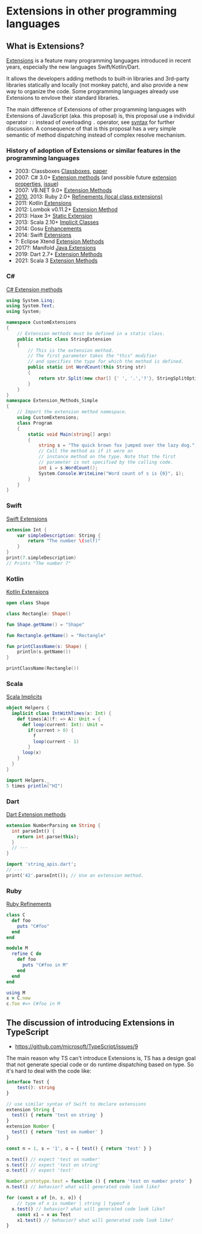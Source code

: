 # Extensions in other programming languages

## What is Extensions?

[Extensions](https://en.wikipedia.org/wiki/Extension_method) is a feature many programming languages introduced in recent years, especially the new languages Swift/Kotlin/Dart.

It allows the developers adding methods to built-in libraries and 3rd-party libraries statically and locally (not monkey patch), and also provide a new way to organize the code. Some programming languages already use Extensions to envlove their standard libraries.

The main difference of Extensions of other programming languages with Extensions of JavaScript (aka. this proposal) is, this proposal use a individul operator `::` instead of overloading `.` operator, see [syntax](syntax.md) for further discussion. A consequence of that is this proposal has a very simple semantic of method dispatching instead of complex resolve mechanism.

### History of adoption of Extensions or similar features in the programming languages

- 2003: Classboxes [Classboxes](http://scg.unibe.ch/research/classboxes),
	[paper](http://scg.unibe.ch/archive/papers/Berg03aClassboxes.pdf)
- 2007: C# 3.0+ [Extension methods](https://docs.microsoft.com/en-us/dotnet/csharp/programming-guide/classes-and-structs/extension-methods)
	(and possible future [extension properties](https://stackoverflow.com/questions/619033/does-c-sharp-have-extension-properties),
	[issue](https://github.com/dotnet/csharplang/issues/192))
- 2007: VB.NET 9.0+ [Extension Methods](https://docs.microsoft.com/en-us/dotnet/visual-basic/programming-guide/language-features/procedures/extension-methods)
- [2010](https://bugs.ruby-lang.org/issues/4085), 2013: Ruby 2.0+ [Refinements (local class extensions)](https://bugs.ruby-lang.org/projects/ruby-master/wiki/RefinementsSpec)
- 2011: Kotlin [Extensions](https://kotlinlang.org/docs/reference/extensions.html)
- 2012: Lombok v0.11.2+ [Extension Method](https://projectlombok.org/features/experimental/ExtensionMethod)
- 2013: Haxe 3+ [Static Extension](https://haxe.org/manual/lf-static-extension.html)
- 2013: Scala 2.10+ [Implicit Classes](https://docs.scala-lang.org/overviews/core/implicit-classes.html)
- 2014: Gosu [Enhancements](https://gosu-lang.github.io/docs.html#enhancements)
- 2014: Swift [Extensions](https://docs.swift.org/swift-book/LanguageGuide/Extensions.html)
- ?: Eclipse Xtend [Extension Methods](http://www.eclipse.org/xtend/documentation/202_xtend_classes_members.html#extension-methods)
- 2017?: Manifold [Java Extensions](https://github.com/manifold-systems/manifold/tree/master/manifold-deps-parent/manifold-ext#extension-classes-via-extension)
- 2019: Dart 2.7+ [Extension Methods](https://dart.dev/guides/language/extension-methods)
- 2021: Scala 3 [Extension Methods](https://dotty.epfl.ch/docs/reference/contextual/extension-methods.html)

### C#

[C# Extension methods](https://docs.microsoft.com/en-us/dotnet/csharp/programming-guide/classes-and-structs/extension-methods)

```csharp
using System.Linq;
using System.Text;
using System;

namespace CustomExtensions
{
    // Extension methods must be defined in a static class.
    public static class StringExtension
    {
        // This is the extension method.
        // The first parameter takes the "this" modifier
        // and specifies the type for which the method is defined.
        public static int WordCount(this String str)
        {
            return str.Split(new char[] {' ', '.','?'}, StringSplitOptions.RemoveEmptyEntries).Length;
        }
    }
}
namespace Extension_Methods_Simple
{
    // Import the extension method namespace.
    using CustomExtensions;
    class Program
    {
        static void Main(string[] args)
        {
            string s = "The quick brown fox jumped over the lazy dog.";
            // Call the method as if it were an
            // instance method on the type. Note that the first
            // parameter is not specified by the calling code.
            int i = s.WordCount();
            System.Console.WriteLine("Word count of s is {0}", i);
        }
    }
}
```

### Swift

[Swift Extensions](https://docs.swift.org/swift-book/LanguageGuide/Extensions.html)

```swift
extension Int {
    var simpleDescription: String {
        return "The number \(self)"
    }
}
print(7.simpleDescription)
// Prints "The number 7"
```

### Kotlin

[Kotlin Extensions](https://kotlinlang.org/docs/reference/extensions.html)

```kt
open class Shape

class Rectangle: Shape()

fun Shape.getName() = "Shape"

fun Rectangle.getName() = "Rectangle"

fun printClassName(s: Shape) {
    println(s.getName())
}

printClassName(Rectangle())
```

### Scala

[Scala Implicits](https://docs.scala-lang.org/overviews/core/implicit-classes.html)

```scala
object Helpers {
  implicit class IntWithTimes(x: Int) {
    def times[A](f: => A): Unit = {
      def loop(current: Int): Unit =
        if(current > 0) {
          f
          loop(current - 1)
        }
      loop(x)
    }
  }
}
```

```scala
import Helpers._
5 times println("HI")
```

### Dart

[Dart Extension methods](https://dart.dev/guides/language/extension-methods)

```dart
extension NumberParsing on String {
  int parseInt() {
    return int.parse(this);
  }
  // ···
}
```

```dart
import 'string_apis.dart';
// ···
print('42'.parseInt()); // Use an extension method.
```

### Ruby

[Ruby Refinements](https://bugs.ruby-lang.org/projects/ruby-master/wiki/RefinementsSpec)

```ruby
class C
  def foo
    puts "C#foo"
  end
end

module M
  refine C do
    def foo
      puts "C#foo in M"
    end
  end
end
```

```ruby
using M
x = C.new
c.foo #=> C#foo in M
```

## The discussion of introducing Extensions in TypeScript

- https://github.com/microsoft/TypeScript/issues/9

The main reason why TS can't introduce Extensions is, TS has a design goal that not generate special code or do runtime dispatching based on type. So it's hard to deal with the code like:

```ts
interface Test {
	test(): string
}

// use similar syntax of Swift to declare extensions
extension String {
  test() { return 'test on string' }
}
extension Number {
  test() { return 'test on number' }
}

const n = 1, s = '1', o = { test() { return 'test' } }

n.test() // expect 'test on number'
s.test() // expect 'test on string'
o.test() // expect 'test'

Number.prototype.test = function () { return 'test on number proto' }
n.test() // behavior? what will generated code look like?

for (const x of [n, s, o]) {
	// type of x is number | string | typeof o
  x.test() // behavior? what will generated code look like?
	const x1 = x as Test
	x1.test() // behavior? what will generated code look like?
}
```
